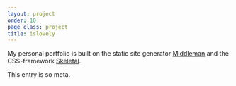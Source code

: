 ```yaml
---
layout: project
order: 10
page_class: project
title: islovely
---
```


My personal portfolio is built on the static site generator
[Middleman](http://middlemanapp.com/ "Hand-crafted frontend development")
and the CSS-framework [Skeletal](http://dhabersack.github.com/skeletal/).

This entry is so meta.
